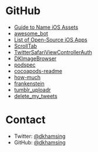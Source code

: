 # GitHub

- [Guide to Name iOS Assets](https://github.com/dkhamsing/ios-asset-names)
- [awesome_bot](https://github.com/dkhamsing/awesome_bot)
- [List of Open-Source iOS Apps](https://github.com/dkhamsing/open-source-ios-apps)
- [ScrollTab](https://github.com/dkhamsing/ScrollTab)
- [TwitterSafariViewControllerAuth](https://github.com/dkhamsing/TwitterSafariViewControllerAuth)
- [DKImageBrowser](https://github.com/dkhamsing/DKImageBrowser)
- [podspec](https://github.com/dkhamsing/podspec)
- [cocoapods-readme](https://github.com/dkhamsing/cocoapods-readme)
- [how-much](https://github.com/dkhamsing/how-much)
- [frankenstein](https://github.com/dkhamsing/frankenstein)
- [tumblr_uploadr](https://github.com/dkhamsing/tumblr_uploadr)
- [delete_my_tweets](https://github.com/dkhamsing/delete_my_tweets)

# Contact

- Twitter: [@dkhamsing](https://twitter.com/dkhamsing)
- GitHub: [@dkhamsing](https://github.com/dkhamsing)
